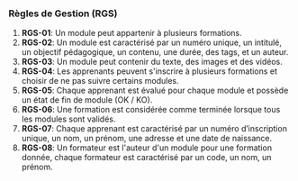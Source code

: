 ### Règles de Gestion (RGS)

1. **RGS-01**: Un module peut appartenir à plusieurs formations.
2. **RGS-02**: Un module est caractérisé par un numéro unique, un intitulé, un objectif pédagogique, un contenu, une durée, des tags, et un auteur.
3. **RGS-03**: Un module peut contenir du texte, des images et des vidéos.
4. **RGS-04**: Les apprenants peuvent s'inscrire à plusieurs formations et choisir de ne pas suivre certains modules.
5. **RGS-05**: Chaque apprenant est évalué pour chaque module et possède un état de fin de module (OK / KO).
6. **RGS-06**: Une formation est considérée comme terminée lorsque tous les modules sont validés.
7. **RGS-07**: Chaque apprenant est caractérisé par un numéro d’inscription unique, un nom, un prénom, une adresse et une date de naissance.
8. **RGS-08**: Un formateur est l'auteur d'un module pour une formation donnée, chaque formateur est caractérisé par un code, un nom, un prénom.
